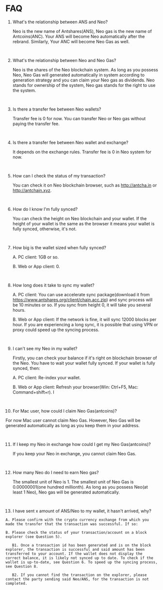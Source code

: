 # FAQ

1. What's the relationship between ANS and Neo?

   Neo is the new name of Antshares(ANS), Neo gas is the new name of Antcoins(ANC). Your ANS will become Neo automatically after the rebrand. Similarly, Your ANC will become Neo Gas as well.

   ​

2. What's the relationship between Neo and Neo Gas?

   Neo is the shares of the Neo blockchain system. As long as you possess Neo, Neo Gas will generated automatically in system according to generation strategy and you can claim your Neo gas as dividends. Neo stands for ownership of the system, Neo gas stands for the right to use the system.

   ​

3. Is there a transfer fee between Neo wallets?

   Transfer fee is 0 for now. You can transfer Neo or Neo gas without paying the transfer fee.

   ​

4. Is there a transfer fee between Neo wallet and exchange?

   It depends on the exchange rules. Transfer fee is 0 in Neo system for now.

   ​

5. How can I check the status of my transaction?

   You can check it on Neo blockchain browser, such as http://antcha.in or http://antchain.xyz.

   ​

6. How do I know I'm fully synced?

   You can check the height on Neo blockchain and your wallet. If the height of your wallet is the same as the browser it means your wallet is fully synced, otherwise, it's not.

   ​

7. How big is the wallet sized when fully synced?

   A. PC client: 1GB or so.

   B. Web or App client: 0.

   ​

8. How long does it take to sync my wallet?

   A. PC client: You can use accelerate sync package(download it from https://www.antshares.org/client/chain.acc.zip) and sync process will be 10 minutes or so. If you sync from height 0, it will take you several hours.

   B. Web or App client: If the network is fine, it will sync 12000 blocks per hour. If you are experiencing a long sync, it is possible that using VPN or proxy could speed up the syncing process.

   ​

9. I can't see my Neo in my wallet?

   Firstly, you can check your balance if it's right on blockchain browser of the Neo. You have to wait your wallet fully synced. If your wallet is fully synced, then:

   A. PC client: Re-index your wallet.

   B. Web or App client: Refresh your browser(Win: Ctrl+F5, Mac: Command+shift+r). I

   ​

10. For Mac user, how could I claim Neo Gas(antcoins)?

   For now Mac user cannot claim Neo Gas. However, Neo Gas will be generated automatically as long as you keep them in your address.

   ​

11. If I keep my Neo in exchange how could I get my Neo Gas(antcoins)?

    If you keep your Neo in exchange, you cannot claim Neo Gas.

    ​

12. How many Neo do I need to earn Neo gas?

    The smallest unit of Neo is 1. The smallest unit of Neo Gas is 0.00000001(one hundred millionth). As long as you possess Neo(at least 1 Neo), Neo gas will be generated automatically.
    
    ​
    
 13. I have sent x amount of ANS/Neo to my wallet, it hasn't arrived, why? 

	A. Please confirm with the crypto currency exchange from which you made the transfer that the transaction was successful. If so: 

	B. Please check the status of your transaction/account on a block explorer (see Question 5). 

	   B1. Once a transaction id has been generated and is on the block explorer, the transaction is successful and said amount has been transferred to your account. If the wallet does not display the correct balance, it is likely not synced up to date. To check if the wallet is up-to-date, see Question 6. To speed up the syncing process, see Question 8.

	   B2. If you cannot find the transaction on the explorer, please contact the party sending said Neo/ANS, for the transaction is not completed. 
